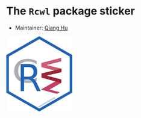 # The `Rcwl` package sticker

* Maintainer: [Qiang Hu](https://github.com/hubentu/)

<img src=Rcwl.png height="200">
